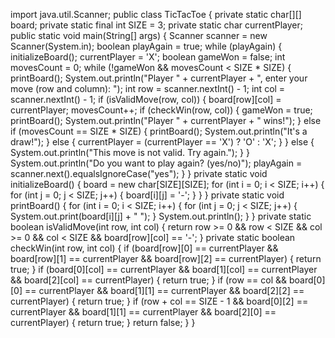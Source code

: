 import java.util.Scanner;
public class TicTacToe {
    private static char[][] board;
    private static final int SIZE = 3;
    private static char currentPlayer;
    public static void main(String[] args) {
        Scanner scanner = new Scanner(System.in);
        boolean playAgain = true;
        while (playAgain) {
            initializeBoard();
            currentPlayer = 'X';
            boolean gameWon = false;
            int movesCount = 0;
            while (!gameWon && movesCount < SIZE * SIZE) {
                printBoard();
                System.out.println("Player " + currentPlayer + ", enter your move (row and column): ");
                int row = scanner.nextInt() - 1;
                int col = scanner.nextInt() - 1;
                if (isValidMove(row, col)) {
                    board[row][col] = currentPlayer;
                    movesCount++;
                    if (checkWin(row, col)) {
                        gameWon = true;
                        printBoard();
                        System.out.println("Player " + currentPlayer + " wins!");
                    } else if (movesCount == SIZE * SIZE) {
                        printBoard();
                        System.out.println("It's a draw!");
                    } else {
                        currentPlayer = (currentPlayer == 'X') ? 'O' : 'X';
                    }
                } else {
                    System.out.println("This move is not valid. Try again.");
                }
            }
            System.out.println("Do you want to play again? (yes/no)");
            playAgain = scanner.next().equalsIgnoreCase("yes");
        }
    }
    private static void initializeBoard() {
        board = new char[SIZE][SIZE];
        for (int i = 0; i < SIZE; i++) {
            for (int j = 0; j < SIZE; j++) {
                board[i][j] = '-';
            }
        }
    }
    private static void printBoard() {
        for (int i = 0; i < SIZE; i++) {
            for (int j = 0; j < SIZE; j++) {
                System.out.print(board[i][j] + " ");
            }
            System.out.println();
        }
    }
    private static boolean isValidMove(int row, int col) {
        return row >= 0 && row < SIZE && col >= 0 && col < SIZE && board[row][col] == '-';
    }
    private static boolean checkWin(int row, int col) {
        if (board[row][0] == currentPlayer && board[row][1] == currentPlayer && board[row][2] == currentPlayer) {
            return true;
        }
        if (board[0][col] == currentPlayer && board[1][col] == currentPlayer && board[2][col] == currentPlayer) {
            return true;
        }
        if (row == col && board[0][0] == currentPlayer && board[1][1] == currentPlayer && board[2][2] == currentPlayer) {
            return true;
        }
        if (row + col == SIZE - 1 && board[0][2] == currentPlayer && board[1][1] == currentPlayer && board[2][0] == currentPlayer) {
            return true;
        }
        return false;
    }
}
